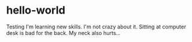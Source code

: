 # hello-world
Testing
I'm learning new skills. I'm not crazy about it. Sitting at computer desk is bad for the back. My neck also hurts...
